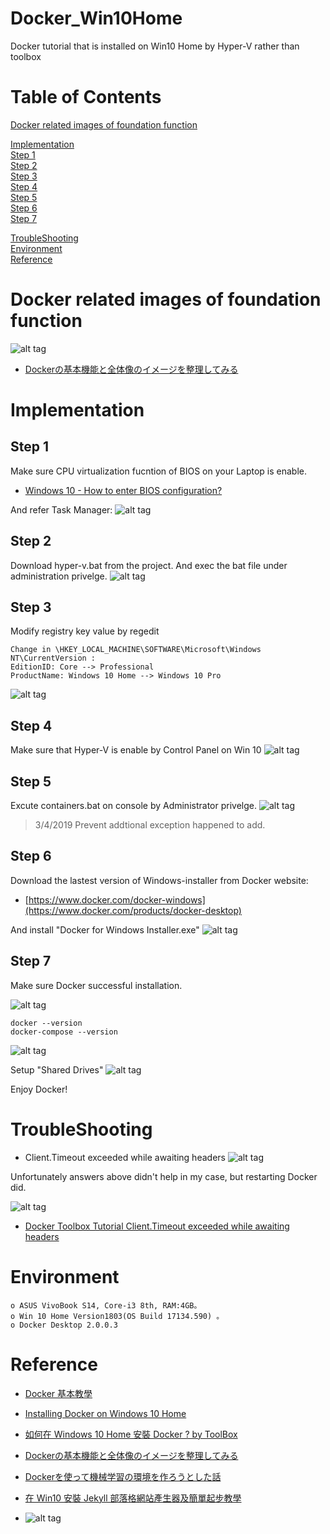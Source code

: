 # Docker_Win10Home
Docker tutorial that is installed on Win10 Home by Hyper-V rather than toolbox

# Table of Contents  
[Docker related images of foundation function](#docker-related-images-of-foundation-function)  

[Implementation](#implementation)  
[Step 1](#step-1)  
[Step 2](#step-2)  
[Step 3](#step-3)  
[Step 4](#step-4)  
[Step 5](#step-5)  
[Step 6](#step-6)  
[Step 7](#step-7)  

[TroubleShooting](#troubleshooting)  
[Environment](#environment)  
[Reference](#reference)  

Docker related images of foundation function
==============================
![alt tag](https://camo.qiitausercontent.com/e29da7153d29910bfc4159c18e943269630ced88/68747470733a2f2f71696974612d696d6167652d73746f72652e73332e616d617a6f6e6177732e636f6d2f302f3138383534342f38336266646465372d353462332d323330632d653236352d3435343162333461393965312e706e67)
* [Dockerの基本機能と全体像のイメージを整理してみる](https://qiita.com/fkooo/items/934c7b6f1f0c0e8d1b21)

# Implementation

## Step 1
Make sure CPU virtualization fucntion of BIOS on your Laptop is enable.
* [Windows 10 - How to enter BIOS configuration?](https://www.youtube.com/watch?v=HQXFd0CN4s8&feature=youtu.be)

And refer Task Manager:
![alt tag](https://i.imgur.com/LEtsMSW.jpg)

## Step 2
Download hyper-v.bat from the project.
And exec the bat file under administration privelge.
![alt tag](https://i.imgur.com/sq9RzXR.gif)

## Step 3
Modify registry key value by regedit
``` 
Change in \HKEY_LOCAL_MACHINE\SOFTWARE\Microsoft\Windows NT\CurrentVersion :
EditionID: Core --> Professional
ProductName: Windows 10 Home --> Windows 10 Pro
``` 
![alt tag](https://i.imgur.com/Y88YvjW.jpg)

## Step 4
Make sure that Hyper-V is enable by Control Panel on Win 10
![alt tag](https://i.imgur.com/6BOFoDH.jpg)

## Step 5 
Excute containers.bat on console by Administrator privelge.
![alt tag](https://i.imgur.com/OWWGrUZ.jpg)

> 3/4/2019 Prevent addtional exception happened to add.

## Step 6
Download the lastest version of Windows-installer from Docker website:
* [https://www.docker.com/docker-windows](https://www.docker.com/products/docker-desktop)

And install "Docker for Windows Installer.exe"
![alt tag](https://i.imgur.com/MQZ2kFV.jpg)

## Step 7
Make sure Docker successful installation.

![alt tag](https://i.imgur.com/ac3U1m0.jpg)

``` 
docker --version
docker-compose --version
``` 
![alt tag](https://i.imgur.com/v50wg4I.jpg)

Setup "Shared Drives"
![alt tag](https://i.imgur.com/nkCitB2.jpg)

Enjoy Docker!

TroubleShooting
==============================
* Client.Timeout exceeded while awaiting headers
![alt tag](https://i.stack.imgur.com/4MSYK.jpg)

Unfortunately answers above didn't help in my case, but restarting Docker did.

![alt tag](https://i.stack.imgur.com/WORpt.png)

* [Docker Toolbox Tutorial Client.Timeout exceeded while awaiting headers](https://stackoverflow.com/questions/46822391/docker-toolbox-tutorial-client-timeout-exceeded-while-awaiting-headers)

Environment
==============================
``` 
o ASUS VivoBook S14, Core-i3 8th, RAM:4GB。
o Win 10 Home Version1803(OS Build 17134.590) 。
o Docker Desktop 2.0.0.3
``` 

Reference 
==============================
* [Docker 基本教學](https://github.com/twtrubiks/docker-tutorial)
* [Installing Docker on Windows 10 Home](https://forums.docker.com/t/installing-docker-on-windows-10-home/11722/24)
* [如何在 Windows 10 Home 安裝 Docker ? by ToolBox](https://oomusou.io/docker/toolbox/)
* [Dockerの基本機能と全体像のイメージを整理してみる](https://qiita.com/fkooo/items/934c7b6f1f0c0e8d1b21)
* [Dockerを使って機械学習の環境を作ろうとした話](https://qiita.com/oq-Yuki-op/items/3b7a0f1e27bbab56a95f)

* [在 Win10 安裝 Jekyll 部落格網站產生器及簡單起步教學](https://blog.jaycetyle.com/2018/01/jekyll-on-win10/)

* []()
![alt tag]()